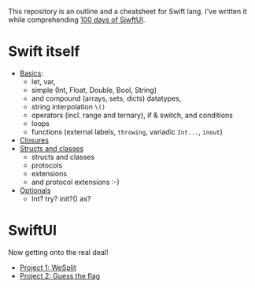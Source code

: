 This repository is an outline and a cheatsheet for Swift lang.
I've written it while comprehending [100 days of SiwftUI](https://www.hackingwithswift.com/100/swiftui).

# Swift itself
* [Basics](basics.md): 
  * let, var, 
  * simple (Int, Float, Double, Bool, String) 
  * and compound (arrays, sets, dicts) datatypes, 
  * string interpolation `\()`
  * operators (incl. range and ternary), if & switch, and conditions
  * loops
  * functions (external labels, `throwing`, variadic `Int...`, `inout`)
* [Closures](closures.md)
* [Structs and classes](structs.md)
  * structs and classes
  * protocols
  * extensions
  * and protocol extensions :-)
* [Optionals](optionals.md)
  * Int? try? init?() as?

# SwiftUI
Now getting onto the real deal!
* [Project 1: WeSplit](SwiftUI_project1.md)
* [Project 2: Guess the flag](SiwftUI_project2.md)
